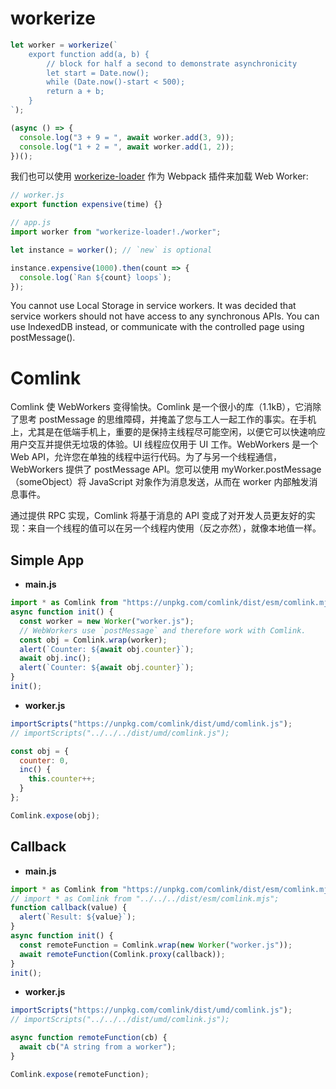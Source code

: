 # workerize

```js
let worker = workerize(`
	export function add(a, b) {
		// block for half a second to demonstrate asynchronicity
		let start = Date.now();
		while (Date.now()-start < 500);
		return a + b;
	}
`);

(async () => {
  console.log("3 + 9 = ", await worker.add(3, 9));
  console.log("1 + 2 = ", await worker.add(1, 2));
})();
```

我们也可以使用 [workerize-loader](https://github.com/developit/workerize-loader) 作为 Webpack 插件来加载 Web Worker:

```js
// worker.js
export function expensive(time) {}

// app.js
import worker from "workerize-loader!./worker";

let instance = worker(); // `new` is optional

instance.expensive(1000).then(count => {
  console.log(`Ran ${count} loops`);
});
```

You cannot use Local Storage in service workers. It was decided that service workers should not have access to any synchronous APIs. You can use IndexedDB instead, or communicate with the controlled page using postMessage().

# Comlink

Comlink 使 WebWorkers 变得愉快。Comlink 是一个很小的库（1.1kB），它消除了思考 postMessage 的思维障碍，并掩盖了您与工人一起工作的事实。在手机上，尤其是在低端手机上，重要的是保持主线程尽可能空闲，以便它可以快速响应用户交互并提供无垃圾的体验。UI 线程应仅用于 UI 工作。WebWorkers 是一个 Web API，允许您在单独的线程中运行代码。为了与另一个线程通信，WebWorkers 提供了 postMessage API。您可以使用 myWorker.postMessage（someObject）将 JavaScript 对象作为消息发送，从而在 worker 内部触发消息事件。

通过提供 RPC 实现，Comlink 将基于消息的 API 变成了对开发人员更友好的实现：来自一个线程的值可以在另一个线程内使用（反之亦然），就像本地值一样。

## Simple App

- **main.js**

```js
import * as Comlink from "https://unpkg.com/comlink/dist/esm/comlink.mjs";
async function init() {
  const worker = new Worker("worker.js");
  // WebWorkers use `postMessage` and therefore work with Comlink.
  const obj = Comlink.wrap(worker);
  alert(`Counter: ${await obj.counter}`);
  await obj.inc();
  alert(`Counter: ${await obj.counter}`);
}
init();
```

- **worker.js**

```js
importScripts("https://unpkg.com/comlink/dist/umd/comlink.js");
// importScripts("../../../dist/umd/comlink.js");

const obj = {
  counter: 0,
  inc() {
    this.counter++;
  }
};

Comlink.expose(obj);
```

## Callback

- **main.js**

```js
import * as Comlink from "https://unpkg.com/comlink/dist/esm/comlink.mjs";
// import * as Comlink from "../../../dist/esm/comlink.mjs";
function callback(value) {
  alert(`Result: ${value}`);
}
async function init() {
  const remoteFunction = Comlink.wrap(new Worker("worker.js"));
  await remoteFunction(Comlink.proxy(callback));
}
init();
```

- **worker.js**

```js
importScripts("https://unpkg.com/comlink/dist/umd/comlink.js");
// importScripts("../../../dist/umd/comlink.js");

async function remoteFunction(cb) {
  await cb("A string from a worker");
}

Comlink.expose(remoteFunction);
```
